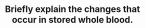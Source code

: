 ---
title: "Briefly explain the changes that occur in stored whole blood."
entityType: SAQ
exam: PEX
college: ANZCA
year: 2010
sitting: A
question: 12
passRate: 41
EC_expectedDomains:
- "Main Points expected for a pass: What is in stored whole blood"
- "How it is stored"
- "The biochemical changes"
- "The cellular changes"
EC_extraCredit:
- "Additional points could be gained for: The mechanisms of the changes in stored blood"
- "How the preservative solution prolongs blood storage"
EC_errorsCommon:
- "Common problems: Illegible handwriting"
- "Poor layout and structure"
- "Many candidates were unsure about what the current preservative solution is and what the different components were for"
- "The main reason for failing this question was insufficient core knowledge"
---